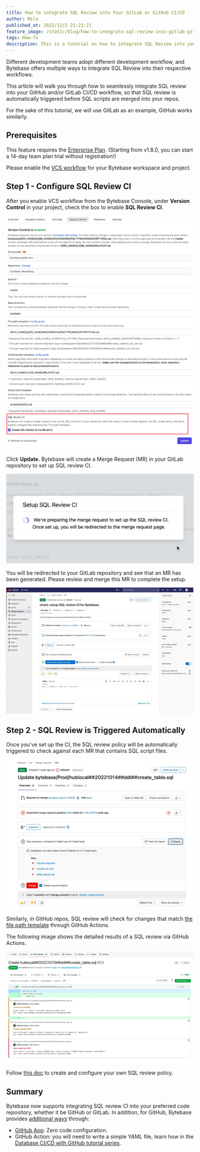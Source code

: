```yaml
---
title: How to integrate SQL Review into Your GitLab or GitHub CI/CD
author: Mila
published_at: 2022/12/2 21:21:21
feature_image: /static/blog/how-to-integrate-sql-review-into-gitlab-github-ci/sql-review-ci.webp
tags: How-To
description: This is a tutorial on how to integrate SQL Review into your GitLab & GitHub CI/CD, so that SQL review is automatically triggered before SQL scripts are merged into your repos.
---
```


Different development teams adopt different development workflow, and Bytebase offers multiple ways to integrate SQL Review into their respective workflows.

This article will walk you through how to seamlessly integrate SQL review into your GitHub and/or GitLab CI/CD workflow, so that SQL review is automatically triggered before SQL scripts are merged into your repos.

For the sake of this tutorial, we will use GitLab as an example, GitHub works similarly.

## Prerequisites

This feature requires the [Enterprise Plan](https://www.bytebase.com/pricing). (Starting from v1.8.0, you can start a 14-day team plan trial without registration!)

Please enable the [VCS workflow](/docs/vcs-integration/overview) for your Bytebase workspace and project.

## Step 1 - Configure SQL Review CI

After you enable VCS workflow from the Bytebase Console, under **Version Control** in your project, check the box to enable **SQL Review CI**.

![_](/static/blog/how-to-integrate-sql-review-into-gitlab-github-ci/enable-sql-review-ci.webp)

Click **Update.** Bytebase will create a Merge Request (MR) in your GitLab repository to set up SQL review CI.

![_](/static/blog/how-to-integrate-sql-review-into-gitlab-github-ci/setup-sql-review-ci.webp)

You will be redirected to your GitLab repository and see that an MR has been generated. Please review and merge this MR to complete the setup.

![_](/static/blog/how-to-integrate-sql-review-into-gitlab-github-ci/gitlab-mr.webp)

## Step 2 - SQL Review is Triggered Automatically

Once you've set up the CI, the SQL review policy will be automatically triggered to check against each MR that contains SQL script files.

![_](/static/blog/how-to-integrate-sql-review-into-gitlab-github-ci/gitlab-sql-review.webp)

Similarly, in GitHub repos, SQL review will check for changes that match [the file path template](/docs/vcs-integration/name-and-organize-schema-files#file-path-template) through GitHub Actions.

The following image shows the detailed results of a SQL review via GitHub Actions.

![_](/static/blog/how-to-integrate-sql-review-into-gitlab-github-ci/gha-sql-review-details.webp)

Follow [this doc](/docs/sql-review/review-rules/create-schema-review-policy) to create and configure your own SQL review policy.

## Summary

Bytebase now supports integrating SQL review CI into your preferred code repository, whether it be GitHub or GitLab. In addition, for GitHub, Bytebase provides [additional ways](/docs/sql-review/sql-advisor/overview) through:

- [GitHub App](https://github.com/marketplace/bytebase): Zero code configuration.
- GitHub Action: you will need to write a simple YAML file, learn how in the [Database CI/CD with GitHub tutorial series](/blog/github-database-cicd-part-1-sql-review-github-actions).
